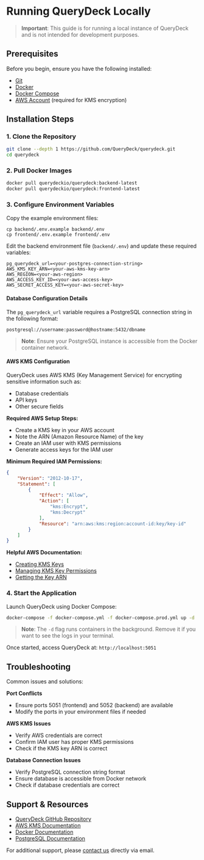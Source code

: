 # Running QueryDeck Locally

> **Important**: This guide is for running a local instance of QueryDeck and is not intended for development purposes.

## Prerequisites

Before you begin, ensure you have the following installed:
- [Git](https://git-scm.com/downloads)
- [Docker](https://docs.docker.com/get-docker/)
- [Docker Compose](https://docs.docker.com/compose/install/)
- [AWS Account](https://aws.amazon.com/account/) (required for KMS encryption)

## Installation Steps

### 1. Clone the Repository


```bash
git clone --depth 1 https://github.com/QueryDeck/querydeck.git
cd querydeck
```

### 2. Pull Docker Images

```bash
docker pull querydeckio/querydeck:backend-latest
docker pull querydeckio/querydeck:frontend-latest
```

### 3. Configure Environment Variables

Copy the example environment files:
```
cp backend/.env.example backend/.env
cp frontend/.env.example frontend/.env
```
Edit the backend environment file (`backend/.env`) and update these required variables:

```
pg_querydeck_url=<your-postgres-connection-string>
AWS_KMS_KEY_ARN=<your-aws-kms-key-arn>
AWS_REGION=<your-aws-region>
AWS_ACCESS_KEY_ID=<your-aws-access-key>
AWS_SECRET_ACCESS_KEY=<your-aws-secret-key>
```

#### Database Configuration Details

The `pg_querydeck_url` variable requires a PostgreSQL connection string in the following format:
```
postgresql://username:password@hostname:5432/dbname
```

> **Note**: Ensure your PostgreSQL instance is accessible from the Docker container network.

#### AWS KMS Configuration

QueryDeck uses AWS KMS (Key Management Service) for encrypting sensitive information such as:
- Database credentials
- API keys
- Other secure fields

**Required AWS Setup Steps:**

- Create a KMS key in your AWS account
- Note the ARN (Amazon Resource Name) of the key
- Create an IAM user with KMS permissions
- Generate access keys for the IAM user

**Minimum Required IAM Permissions:**
```json
{
    "Version": "2012-10-17",
    "Statement": [
        {
            "Effect": "Allow",
            "Action": [
                "kms:Encrypt",
                "kms:Decrypt"
            ],
            "Resource": "arn:aws:kms:region:account-id:key/key-id"
        }
    ]
}
```

**Helpful AWS Documentation:**
- [Creating KMS Keys](https://docs.aws.amazon.com/kms/latest/developerguide/create-keys.html)
- [Managing KMS Key Permissions](https://docs.aws.amazon.com/kms/latest/developerguide/key-policies.html)
- [Getting the Key ARN](https://docs.aws.amazon.com/kms/latest/developerguide/viewing-keys.html)

### 4. Start the Application

Launch QueryDeck using Docker Compose:

```bash
docker-compose -f docker-compose.yml -f docker-compose.prod.yml up -d
```

> **Note**: The `-d` flag runs containers in the background. Remove it if you want to see the logs in your terminal.

Once started, access QueryDeck at: `http://localhost:5051`

## Troubleshooting

Common issues and solutions:

**Port Conflicts**
   - Ensure ports 5051 (frontend) and 5052 (backend) are available
   - Modify the ports in your environment files if needed

**AWS KMS Issues**
   - Verify AWS credentials are correct
   - Confirm IAM user has proper KMS permissions
   - Check if the KMS key ARN is correct

**Database Connection Issues**
   - Verify PostgreSQL connection string format
   - Ensure database is accessible from Docker network
   - Check if database credentials are correct

## Support & Resources

- [QueryDeck GitHub Repository](https://github.com/QueryDeck/querydeck)
- [AWS KMS Documentation](https://docs.aws.amazon.com/kms/latest/developerguide/overview.html)
- [Docker Documentation](https://docs.docker.com/)
- [PostgreSQL Documentation](https://www.postgresql.org/docs/)

For additional support, please [contact us](mailto:kabir@querydeck.io) directly via email.
